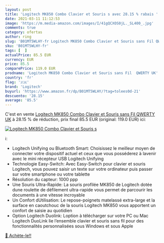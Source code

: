 ```yaml
---
layout: post
title: 'Logitech MK850 Combo Clavier et Souris s avec 28.15 % rabais '
date: 2021-03-11 11:12:53
image: 'https://m.media-amazon.com/images/I/41gQCXOS0jL._SL400_.jpg'
comments: true
category: ofertas
author: ring
slug: 'B01MT5WLHY-fr Logitech MK850 Combo Clavier et Souris sans Fil QWERTY UK'
sku: 'B01MT5WLHY-fr'
tags: [  ]
actualPrice: 85.5 EUR
currency: EUR
price: 85.5
comparePrice: 119.0 EUR
prodname: 'Logitech MK850 Combo Clavier et Souris sans Fil  QWERTY UK'
country: 'fr'
flag: '🇫🇷'
brand: 'Logitech'
buyurl: 'https://www.amazon.fr/dp/B01MT5WLHY/?tag=tolees0d-21'
descuento: '28.15'
average: '85.5'
---
```


C'est en vente [Logitech MK850 Combo Clavier et Souris sans Fil  QWERTY UK](https://www.amazon.fr/dp/B01MT5WLHY/?tag=tolees0d-21)  à  28.15 % de réduction, prix final  85.5 EUR (original: 119.0 EUR) ici:

[![Logitech MK850 Combo Clavier et Souris s](https://m.media-amazon.com/images/I/41gQCXOS0jL._SL400_.jpg)](https://www.amazon.fr/dp/B01MT5WLHY/?tag=tolees0d-21)

ℹ️:

- Logitech Unifying ou Bluetooth Smart: Choisissez le meilleur moyen de connecter votre dispositif actuel et ceux que vous posséderez à lavenir avec le mini récepteur USB Logitech Unifying
- Technologie Easy-Switch: Avec Easy-Switch pour clavier et souris Logitech, vous pouvez saisir un texte sur votre ordinateur puis passer sur votre smartphone ou votre tablette
- Résolution du capteur: 1000 ppp
- Une Souris Ultra-Rapide: La souris profilée MK850 de Logitech dotée dune roulette de défilement ultra-rapide vous permet de parcourir les documents à une vitesse incroyable
- Un Confort dUtilisation: Le repose-poignets matelassé extra-large et la surface en caoutchouc de la souris Logitech MK850 vous apportent un confort de saisie au quotidien
- Option Logitech Duolink: Loption à télécharger sur votre PC ou Mac Logitech DuoLink lie l’ensemble clavier et souris sans fil pour des fonctionnalités personnalisées sous Windows et sous Apple

[🛒 Achète-le!!](https://www.amazon.fr/dp/B01MT5WLHY/?tag=tolees0d-21)
